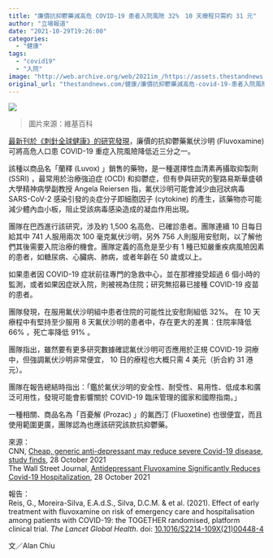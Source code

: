 ```yaml
---
title: "廉價抗抑鬱藥減高危 COVID-19 患者入院風險 32%　10 天療程只需約 31 元"
author: "立場報道"
date: "2021-10-29T19:26:00"
categories:
  - "健康"
tags:
  - "covid19"
  - "入院"
image: "http://web.archive.org/web/2021im_/https://assets.thestandnews.com/media/photos/drug.png"
original_url: "thestandnews.com/健康/廉價抗抑鬱藥減高危-covid-19-患者入院風險-32-10-天療程只需約-31-元"
---
```

![](http://web.archive.org/web/2021im_/https://assets.thestandnews.com/media/photos/drug.png)
> 圖片來源：維基百科

[最新刊於《刺針全球健康》的研究發現](http://web.archive.org/web/20211229132350/https://www.thelancet.com/journals/langlo/article/PIIS2214-109X(21)00448-4/fulltext)，廉價的抗抑鬱藥氟伏沙明 (Fluvoxamine) 可將高危人口患 COVID-19 重症入院風險降低近三分之一。

該種以商品名「蘭釋 (Luvox) 」銷售的藥物，是一種選擇性血清素再攝取抑製劑 (SSRI) ，最常用於治療強迫症 (OCD) 和抑鬱症，但有參與研究的聖路易斯華盛頓大學精神病學副教授 Angela Reiersen 指，氟伏沙明可能會減少由冠狀病毒 SARS-CoV-2 感染引發的炎症分子即細胞因子 (cytokine) 的產生，該藥物亦可能減少體內血小板，阻止受該病毒感染造成的凝血作用出現。

團隊在巴西進行該研究，涉及約 1,500 名高危、已確診患者。團隊連續 10 日每日給其中 741 人服用兩次 100 毫克氟伏沙明，另外 756 人則服用安慰劑，以了解他們其後需要入院治療的機會。團隊定義的高危是至少有 1 種已知嚴重疾病風險因素的患者，如糖尿病、心臟病、肺病，或者年齡在 50 歲或以上。

如果患者因 COVID-19 症狀前往專門的急救中心，並在那裡接受超過 6 個小時的監測，或者如果因症狀入院，則被視為住院；研究無招募已接種 COVID-19 疫苗的患者。

團隊發現，在服用氟伏沙明組中患者住院的可能性比安慰劑組低 32%。 在 10 天療程中有堅持至少服用 8 天氟伏沙明的患者中，存在更大的差異：住院率降低 66% ，死亡率降低 91% 。

團隊指出，雖然要有更多研究數據確認氟伏沙明可否應用於正規 COVID-19 洞療中，但強調氟伏沙明非常便宜， 10 日的療程也大概只需 4 美元（折合約 31 港元）。

團隊在報告總結時指出：「鑑於氟伏沙明的安全性、耐受性、易用性、低成本和廣泛可用性，發現可能會影響關於 COVID-19 臨床管理的國家和國際指南。」

一種相關、商品名為「百憂解 (Prozac) 」的氟西汀 (Fluoxetine) 也很便宜，而且使用範圍更廣，團隊認為也應該研究該款抗抑鬱藥。

來源：  
CNN, [Cheap, generic anti-depressant may reduce severe Covid-19 disease, study finds](http://web.archive.org/web/20211229132350/https://edition.cnn.com/2021/10/28/health/fluvoxamine-covid-risk-study/index.html), 28 October 2021  
The Wall Street Journal, [Antidepressant Fluvoxamine Significantly Reduces Covid-19 Hospitalization](http://web.archive.org/web/20211229132350/https://www.wsj.com/articles/antidepressant-significantly-reduces-covid-19-hospitalization-11635373800), 28 October 2021

報告：  
Reis, G., Moreira-Silva, E.A.d.S., Silva, D.C.M. & et al. (2021). Effect of early treatment with fluvoxamine on risk of emergency care and hospitalisation among patients with COVID-19: the TOGETHER randomised, platform clinical trial. _The Lancet Global Health_. doi: [10.1016/S2214-109X(21)00448-4](http://web.archive.org/web/20211229132350/https://doi.org/10.1016/S2214-109X(21)00448-4)

文／Alan Chiu